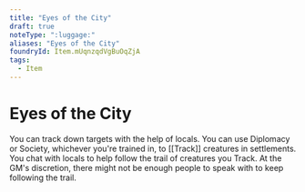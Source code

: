 ```yaml
---
title: "Eyes of the City"
draft: true
noteType: ":luggage:"
aliases: "Eyes of the City"
foundryId: Item.mUqnzqdVgBuOqZjA
tags:
  - Item
---
```


# Eyes of the City

You can track down targets with the help of locals. You can use Diplomacy or Society, whichever you're trained in, to [[Track]] creatures in settlements. You chat with locals to help follow the trail of creatures you Track. At the GM's discretion, there might not be enough people to speak with to keep following the trail.
